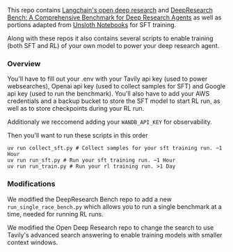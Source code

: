 This repo contains [Langchain's open deep research](https://github.com/langchain-ai/open_deep_research) and [DeepResearch Bench: A Comprehensive Benchmark for Deep Research Agents](https://github.com/Ayanami0730/deep_research_bench) as well as portions adapted from [Unsloth Notebooks](https://github.com/unslothai/notebooks) for SFT training.

Along with these repos it also contains several scripts to enable training (both SFT and RL) of your own model to power your deep research agent.

### Overview

You'll have to fill out your .env with your Tavily api key (used to power websearches), Openai api key (used to collect samples for SFT) and Google api key (used to run the benchmark). You'll also have to add your AWS credentials and a backup bucket to store the SFT model to start RL run, as well as to store checkpoints during your RL run.

Additionaly we reccomend adding your `WANDB_API_KEY` for observability. 

Then you'll want to run these scripts in this order

```
uv run collect_sft.py # Collect samples for your sft training run. ~1 Hour
uv run run_sft.py # Run your sft training run. ~1 Hour
uv run run_train.py # Run your rl training run. >1 Day
```

### Modifications

We modified the DeepResearch Bench repo to add a new `run_single_race_bench.py` which allows you to run a single benchmark at a time, needed for running RL runs.

We modified the Open Deep Research repo to change the search to use Tavily's advanced search answering to enable training models with smaller context windows.